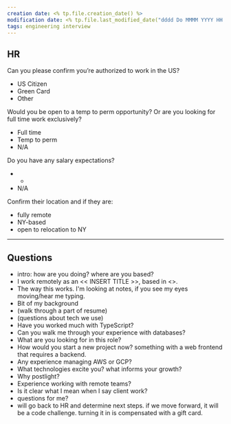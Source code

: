 ```yaml
---
creation date: <% tp.file.creation_date() %>
modification date: <% tp.file.last_modified_date("dddd Do MMMM YYYY HH:mm:ss") %>
tags: engineering interview
---
```


## HR
Can you please confirm you’re authorized to work in the US?
- US Citizen
- Green Card
- Other

Would you be open to a temp to perm opportunity? Or are you looking for full time work exclusively?
- Full time
- Temp to perm
- N/A

Do you have any salary expectations?
- - 
- N/A

Confirm their location and if they are: 
- fully remote
- NY-based
- open to relocation to NY

---
## Questions

- intro: how are you doing? where are you based?
- I work remotely as an << INSERT TITLE >>, based in <<INSERT LOCATION>>.
- The way this works. I'm looking at notes, if you see my eyes moving/hear me typing.
- Bit of my background
- (walk through a part of resume)
- (questions about tech we use)
- Have you worked much with TypeScript?
- Can you walk me through your experience with databases?
- What are you looking for in this role?
- How would you start a new project now? something with a web frontend that requires a backend.
- Any experience managing AWS or GCP?
- What technologies excite you? what informs your growth?
- Why postlight?
- Experience working with remote teams?
- Is it clear what I mean when I say client work?
- questions for me?
- will go back to HR and determine next steps. if we move forward, it will be a code challenge. turning it in is compensated with a gift card.
